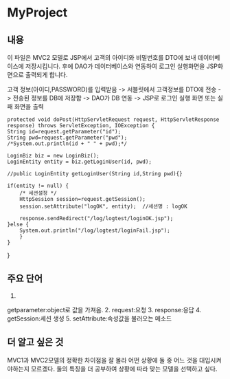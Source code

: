 # MyProject

##  내용
이 파일은 MVC2 모델로 JSP에서 고객의 아이디와 비밀번호를 DTO에 보내 데이터베이스에 저장시킵니다.
후에 DAO가 데이터베이스와 연동하여 로그인 실행화면을 JSP화면으로 출력되게 합니다.

고객 정보(아이디,PASSWORD)를 입력받음 -> 서블릿에서 고객정보를 DTO에 전송 -> 전송된 정보를 DB에 저장함 -> DAO가 DB 연동 ->
JSP로 로그인 실행 화면 또는 실패 화면을 출력

	protected void doPost(HttpServletRequest request, HttpServletResponse response) throws ServletException, IOException {
	String id=request.getParameter("id");
	String pwd=request.getParameter("pwd");
	/*System.out.println(id + " " + pwd);*/
	
	LoginBiz biz = new LoginBiz();
	LoginEntity entity = biz.getLoginUser(id, pwd);
	
	//public LoginEntity getLoginUser(String id,String pwd){}
	
	if(entity != null) {
		/* 세션설정 */
		HttpSession session=request.getSession();
		session.setAttribute("logOK", entity);  //세션명 : logOK
		
		response.sendRedirect("/log/logtest/loginOK.jsp");
	}else {
		System.out.println("/log/logtest/loginFail.jsp");
		}
	}
}



##  주요 단어
1.
getparameter:object로 값을 가져옴.
2.
request:요청
3.
response:응답
4.
getSession:세션 생성
5.
setAttribute:속성값을 불러오는 메소드

##  더 알고 싶은 것
MVC1과 MVC2모델의 정확한 차이점을 잘 몰라 어떤 상황에 둘 중 어느 것을 대입시켜야하는지 모르겠다.
둘의 특징을 더 공부하여 상황에 따라 맞는 모델을 선택하고 싶다.
